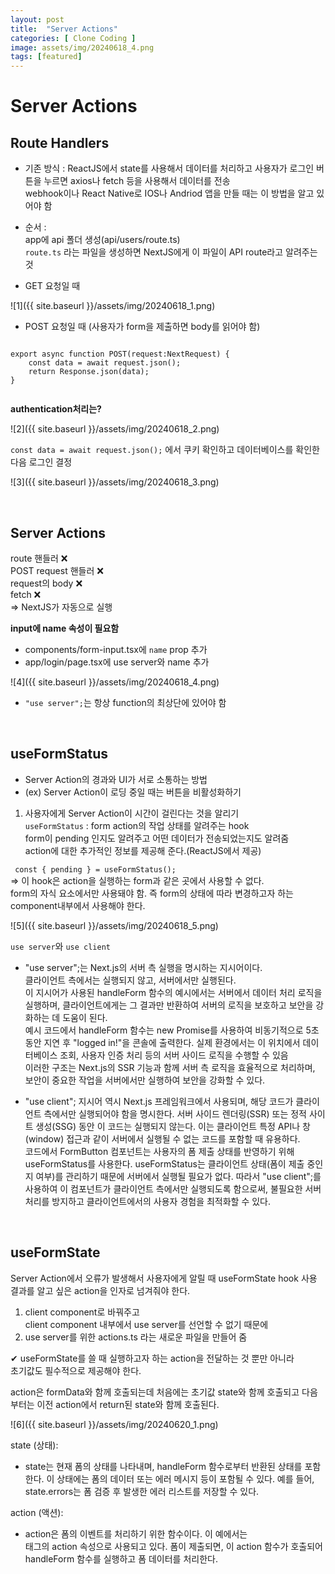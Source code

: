```yaml
---        
layout: post   
title:  "Server Actions"  
categories: [ Clone Coding ]   
image: assets/img/20240618_4.png  
tags: [featured]   
---     
```

  
# Server Actions  
  
## Route Handlers  
  
- 기존 방식 : ReactJS에서 state를 사용해서 데이터를 처리하고 사용자가 로그인 버튼을 누르면 axios나 fetch 등을 사용해서 데이터를 전송  
webhook이나 React Native로 IOS나 Andriod 앱을 만들 때는 이 방법을 알고 있어야 함  
  
- 순서 :   
app에 api 폴더 생성(api/users/route.ts)  
`route.ts` 라는 파일을 생성하면 NextJS에게 이 파일이 API route라고 알려주는 것  
- GET 요청일 때  
  
![1]({{ site.baseurl }}/assets/img/20240618_1.png)  
  
  
- POST 요청일 때 (사용자가 form을 제출하면 body를 읽어야 함)  
  
```  
  
export async function POST(request:NextRequest) {  
    const data = await request.json();  
    return Response.json(data);  
}  
  
```  
  
**authentication처리는?**   
  
![2]({{ site.baseurl }}/assets/img/20240618_2.png)  
  
`const data = await request.json();` 에서 쿠키 확인하고 데이터베이스를 확인한 다음 로그인 결정  
  
![3]({{ site.baseurl }}/assets/img/20240618_3.png)  
  
<br>  
  
## Server Actions  
route 핸들러 ❌  
POST request 핸들러 ❌  
request의 body ❌  
fetch ❌  
=> NextJS가 자동으로 실행  
  
**input에 name 속성이 필요함**  
- components/form-input.tsx에 `name` prop 추가  
- app/login/page.tsx에 use server와 name 추가  
  
![4]({{ site.baseurl }}/assets/img/20240618_4.png)  
  
- `"use server";`는 항상 function의 최상단에 있어야 함  
  
<br>  
  
## useFormStatus  
- Server Action의 경과와 UI가 서로 소통하는 방법  
- (ex) Server Action이 로딩 중일 때는 버튼을 비활성화하기  
1. 사용자에게 Server Action이 시간이 걸린다는 것을 알리기  
`useFormStatus` : form action의 작업 상태를 알려주는 hook  
form이 pending 인지도 알려주고 어떤 데이터가 전송되었는지도 알려줌  
action에 대한 추가적인 정보를 제공해 준다.(ReactJS에서 제공)  
  
` const { pending } = useFormStatus();`  
=> 이 hook은 action을 실행하는 form과 같은 곳에서 사용할 수 없다.  
form의 자식 요소에서만 사용돼야 함. 즉 form의 상태에 따라 변경하고자 하는 component내부에서 사용해야 한다.  
  
![5]({{ site.baseurl }}/assets/img/20240618_5.png)  
  
`use server`와 `use client`  
- "use server";는 Next.js의 서버 측 실행을 명시하는 지시어이다.   
클라이언트 측에서는 실행되지 않고, 서버에서만 실행된다.   
이 지시어가 사용된 handleForm 함수의 예시에서는 서버에서 데이터 처리 로직을 실행하며, 클라이언트에게는 그 결과만 반환하여 서버의 로직을 보호하고 보안을 강화하는 데 도움이 된다.  
예시 코드에서 handleForm 함수는 new Promise를 사용하여 비동기적으로 5초 동안 지연 후 "logged in!"을 콘솔에 출력한다. 실제 환경에서는 이 위치에서 데이터베이스 조회, 사용자 인증 처리 등의 서버 사이드 로직을 수행할 수 있음  
이러한 구조는 Next.js의 SSR 기능과 함께 서버 측 로직을 효율적으로 처리하며, 보안이 중요한 작업을 서버에서만 실행하여 보안을 강화할 수 있다.  
  
- "use client"; 지시어 역시 Next.js 프레임워크에서 사용되며, 해당 코드가 클라이언트 측에서만 실행되어야 함을 명시한다. 서버 사이드 렌더링(SSR) 또는 정적 사이트 생성(SSG) 동안 이 코드는 실행되지 않는다. 이는 클라이언트 특정 API나 창(window) 접근과 같이 서버에서 실행될 수 없는 코드를 포함할 때 유용하다.   
코드에서 FormButton 컴포넌트는 사용자의 폼 제출 상태를 반영하기 위해 useFormStatus를 사용한다. useFormStatus는 클라이언트 상태(폼이 제출 중인지 여부)를 관리하기 때문에 서버에서 실행될 필요가 없다. 따라서 "use client";를 사용하여 이 컴포넌트가 클라이언트 측에서만 실행되도록 함으로써, 불필요한 서버 처리를 방지하고 클라이언트에서의 사용자 경험을 최적화할 수 있다.  

<br>  

## useFormState  
  
Server Action에서 오류가 발생해서 사용자에게 알릴 때 useFormState hook 사용  
결과를 알고 싶은 action을 인자로 넘겨줘야 한다.  
1. client component로 바꿔주고  
client component 내부에서 use server를 선언할 수 없기 때문에   
2. use server를 위한 actions.ts 라는 새로운 파일을 만들어 줌  
  
 ✔︎ useFormState를 쓸 때 실행하고자 하는 action을 전달하는 것 뿐만 아니라  
초기값도 필수적으로 제공해야 한다.  
  
action은 formData와 함께 호출되는데 처음에는 초기값 state와 함께 호출되고 다음부터는 이전 action에서 return된 state와 함께 호출된다.  
  
![6]({{ site.baseurl }}/assets/img/20240620_1.png)  
  
state (상태):  
* state는 현재 폼의 상태를 나타내며, handleForm 함수로부터 반환된 상태를 포함한다. 이 상태에는 폼의 데이터 또는 에러 메시지 등이 포함될 수 있다. 예를 들어, state.errors는 폼 검증 후 발생한 에러 리스트를 저장할 수 있다.  
  
action (액션):  
* action은 폼의 이벤트를 처리하기 위한 함수이다. 이 예에서는 <form> 태그의 action 속성으로 사용되고 있다. 폼이 제출되면, 이 action 함수가 호출되어 handleForm 함수를 실행하고 폼 데이터를 처리한다.  